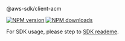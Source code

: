 @aws-sdk/client-acm

[![NPM version](https://img.shields.io/npm/v/@aws-sdk/client-acm/preview.svg)](https://www.npmjs.com/package/@aws-sdk/client-acm)
[![NPM downloads](https://img.shields.io/npm/dm/@aws-sdk/client-acm.svg)](https://www.npmjs.com/package/@aws-sdk/client-acm)

For SDK usage, please step to [SDK reademe](https://github.com/aws/aws-sdk-js-v3).
